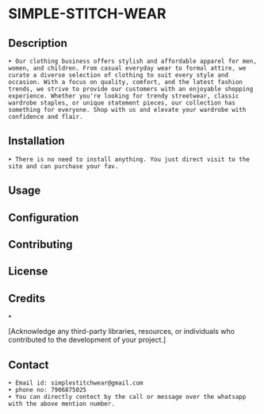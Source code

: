 # SIMPLE-STITCH-WEAR

## Description
    ➤ Our clothing business offers stylish and affordable apparel for men, women, and children. From casual everyday wear to formal attire, we curate a diverse selection of clothing to suit every style and occasion. With a focus on quality, comfort, and the latest fashion trends, we strive to provide our customers with an enjoyable shopping experience. Whether you're looking for trendy streetwear, classic wardrobe staples, or unique statement pieces, our collection has something for everyone. Shop with us and elevate your wardrobe with confidence and flair.

## Installation
    ➤ There is no need to install anything. You just direct visit to the site and can purchase your fav.

## Usage

## Configuration

## Contributing

## License

## Credits
    ➤
[Acknowledge any third-party libraries, resources, or individuals who contributed to the development of your project.]

## Contact
    ➤ Email id: simplestitchwear@gmail.com
    ➤ phone no: 7906875025
    ➤ You can directly contect by the call or message over the whatsapp with the above mention number.
